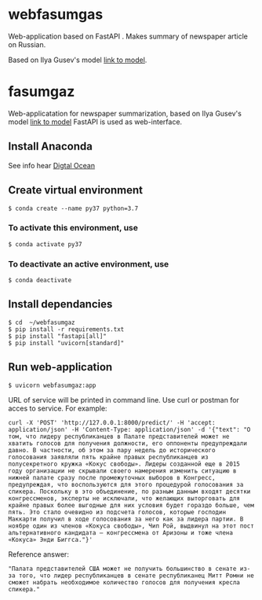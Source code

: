# webfasumgas
Web-application based on FastAPI . Makes summary of newspaper article on Russian. 

Based on Ilya Gusev's model [link to model](https://huggingface.co/IlyaGusev/rugpt3medium_sum_gazeta).
# fasumgaz
Web-applicatation for newspaper summarization,
based on Ilya Gusev's model 
[link to model](https://huggingface.co/IlyaGusev/rugpt3medium_sum_gazeta)
FastAPI is used as web-interface.

## Install Anaconda
See info hear [Digtal Ocean](https://www.digitalocean.com/community/tutorials/how-to-install-the-anaconda-python-distribution-on-ubuntu-20-04)

## Create virtual environment
```
$ conda create --name py37 python=3.7
```

### To activate this environment, use
```
$ conda activate py37
```

### To deactivate an active environment, use
```
$ conda deactivate
```

## Install dependancies
```
$ cd  ~/webfasumgaz
$ pip install -r requirements.txt
$ pip install "fastapi[all]"
$ pip install "uvicorn[standard]"
```

## Run web-application
```
$ uvicorn webfasumgaz:app
```
URL of service will be printed in command line.
Use curl or postman for acces to service.
For example:
```
curl -X 'POST' 'http://127.0.0.1:8000/predict/' -H 'accept: application/json' -H 'Content-Type: application/json' -d '{"text": "О том, что лидеру республиканцев в Палате представителей может не хватить голосов для получения должности, его оппоненты предупреждали давно. В частности, об этом за пару недель до исторического голосования заявляли пять крайне правых республиканцев из полусекретного кружка «Кокус свободы». Лидеры созданной еще в 2015 году организации не скрывали своего намерения изменить ситуацию в нижней палате сразу после промежуточных выборов в Конгресс, предупреждая, что воспользуются для этого процедурой голосования за спикера. Поскольку в это объединение, по разным данным входят десятки конгрессменов, эксперты не исключали, что желающих выторговать для крайне правых более выгодные для них условия будет гораздо больше, чем пять. Это стало очевидно из подсчета голосов, которые господин Маккарти получил в ходе голосования за него как за лидера партии. В ноябре один из членов «Кокуса свободы», Чип Рой, выдвинул на этот пост альтернативного кандидата — конгрессмена от Аризоны и тоже члена «Кокуса» Энди Биггса."}'
```
Reference answer:
```
"Палата представителей США может не получить большинство в сенате из-за того, что лидер республиканцев в сенате республиканец Митт Ромни не сможет набрать необходимое количество голосов для получения кресла спикера."
```
